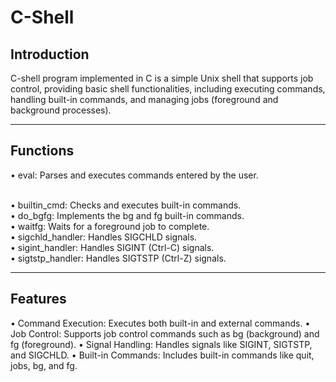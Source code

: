 # C-Shell

<h2>Introduction</h2>
<p>
C-shell program implemented in C is a simple Unix shell that supports job control, providing basic shell functionalities, including executing commands, handling built-in commands, and managing jobs (foreground and background processes).

</p>

----------------------------------------------------------------------------------------------------

<h2>Functions</h2>

<p>• eval: Parses and executes commands entered by the user. </p> <br/>
• builtin_cmd: Checks and executes built-in commands. <br/>
• do_bgfg: Implements the bg and fg built-in commands. <br/>
• waitfg: Waits for a foreground job to complete. <br/>
• sigchld_handler: Handles SIGCHLD signals. <br/>
• sigint_handler: Handles SIGINT (Ctrl-C) signals. <br/>
• sigtstp_handler: Handles SIGTSTP (Ctrl-Z) signals. <br/>

----------------------------------------------------------------------------------------------------

<h2>Features</h2>

• Command Execution: Executes both built-in and external commands.
• Job Control: Supports job control commands such as bg (background) and fg (foreground).
• Signal Handling: Handles signals like SIGINT, SIGTSTP, and SIGCHLD.
• Built-in Commands: Includes built-in commands like quit, jobs, bg, and fg.

